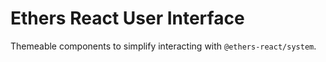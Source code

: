 # Ethers React User Interface

Themeable components to simplify interacting with `@ethers-react/system`.
